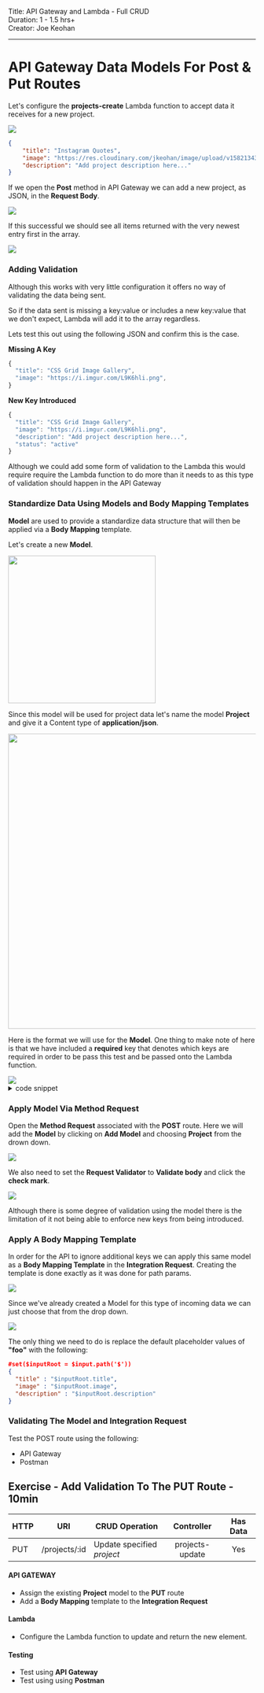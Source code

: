 
Title: API Gateway and Lambda - Full CRUD<br>
Duration: 1 - 1.5 hrs+ <br>
Creator:  Joe Keohan<br>

---

# API Gateway Data Models For Post & Put Routes

Let's configure the **projects-create** Lambda function to accept data it receives for a new project. 

<img src="https://i.imgur.com/F1ZXEZR.png">

```json
{
    "title": "Instagram Quotes",
    "image": "https://res.cloudinary.com/jkeohan/image/upload/v1582134376/Screen_Shot_2020-01-30_at_8.57.12_AM_cnrvug.png",
    "description": "Add project description here..."
}
```

If we open the **Post** method in API Gateway we can add a new project, as JSON, in the **Request Body**.

<img src="https://i.imgur.com/GQdQtdR.png">

If this successful we should see all items returned with the very newest entry first in the array. 

<img src="https://i.imgur.com/MCGO2wV.png">

### Adding Validation

Although this works with very little configuration it offers no way of validating the data being sent. 

So if the data sent is missing a key:value or includes a new key:value that we don't expect, Lambda will add it to the array regardless. 

Lets test this out using the following JSON and confirm this is the case. 

**Missing A Key**

```js
{
  "title": "CSS Grid Image Gallery",
  "image": "https://i.imgur.com/L9K6hli.png",
}
```

**New Key Introduced**

```js
{
  "title": "CSS Grid Image Gallery",
  "image": "https://i.imgur.com/L9K6hli.png",
  "description": "Add project description here...",
  "status": "active"
}
```



Although we could add some form of validation to the Lambda this would require require the Lambda function to do more than it needs to as this type of validation should happen in the API Gateway


### Standardize Data Using Models and Body Mapping Templates

**Model** are used to provide a standardize data structure that will then be applied via a **Body Mapping** template.   

Let's create a new **Model**. 

<img src="https://i.imgur.com/Zuh0bJI.png" width=300>

Since this model will be used for project data let's name the model **Project** and give it a Content type of **application/json**. 

<img src="https://i.imgur.com/TwZCupt.png" width=600>


Here is the format we will use for the **Model**.  One thing to make note of here is that we have included a **required** key that denotes which keys are required in order to be pass this test and be passed onto the Lambda function. 


<img src="https://i.imgur.com/FBSmjFq.png">

<details><summary>code snippet</summary>

```js
{
  "$schema": "http://json-schema.org/draft-04/schema#",
  "title": "Project",
  "type": "object",
  "properties": {
    "title": {"type": "string"},
    "image": {"type": "string"},
    "description": {"type": "string"}
  },
  "required": ["title", "image", "description"]
}
```


</details>

### Apply Model Via Method Request

Open the **Method Request** associated with the **POST** route.  Here we will add the **Model** by clicking on **Add Model** and choosing **Project** from the drown down. 

<img src="https://i.imgur.com/K8l61hL.png">

<!-- <img src="https://i.imgur.com/Dr9U6W8.png"> -->

We also need to set the **Request Validator** to **Validate body** and click the **check mark**. 

<img src="https://i.imgur.com/7CbXZsq.png">


<!-- <img src="https://i.imgur.com/4yCDlfJ.png"> -->

Although there is some degree of validation using the model there is the limitation of it not being able to enforce new keys from being introduced. 


### Apply A Body Mapping Template

In order for the API to ignore additional keys we can apply this same model as a **Body Mapping Template** in the **Integration Request**.  Creating the template is done exactly as it was done for path params. 

<img src="https://i.imgur.com/OnklVrh.png">

<!-- Since we already create a Model we can choose that option here as well. 

<img src="https://i.imgur.com/cYg1iSc.png" > -->

<!-- ```js
{
    "title": $input.json('$.title')
    "image": $input.json('$.image')
    "description": $input.json('$.description')
}
``` -->



Since we've already created a Model for this type of incoming data we can just choose that from the drop down. 

<img src="https://i.imgur.com/lUq4XJX.png">

The only thing we need to do is replace the default placeholder values of **"foo"** with the following:

<!-- <img src="https://i.imgur.com/PkCh8jE.png"> -->

```json
#set($inputRoot = $input.path('$'))
{
  "title" : "$inputRoot.title",
  "image" : "$inputRoot.image",
  "description" : "$inputRoot.description"
}
```

### Validating The Model and Integration Request 

Test the POST route using the following:

- API Gateway
- Postman


## Exercise - Add Validation To The PUT Route - 10min

HTTP  | URI  | CRUD Operation | Controller | Has Data
-----------|------------------|------------------|:---:|:---:
PUT     | /projects/:id      | Update specified _project_  | projects-update | Yes

#### API GATEWAY

- Assign the existing **Project** model to the **PUT** route
- Add a **Body Mapping** template to the **Integration Request**

#### Lambda
- Configure the Lambda function to update and return the new element. 


#### Testing

- Test using **API Gateway**
- Test using using **Postman**
